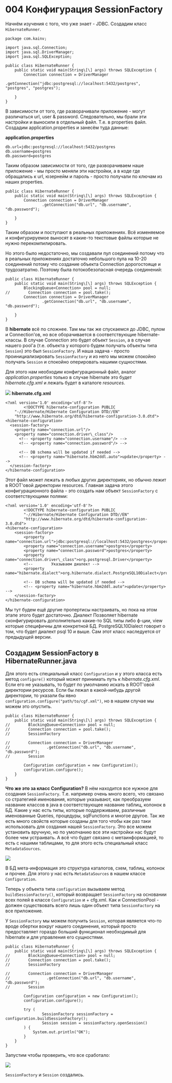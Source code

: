 004 Конфигурация SessionFactory
===============================

Начнём изучения с того, что уже знает - JDBC. Создадим класс `HibernateRunner`.

    package com.kainv;

    import java.sql.Connection;
    import java.sql.DriverManager;
    import java.sql.SQLException;

    public class HibernateRunner {
        public static void main(String\[\] args) throws SQLException {
            Connection connection = DriverManager
                    .getConnection("jdbc:postgresql://localhost:5432/postgres", "postgres", "postgres");

        }
    }



В зависимости от того, где разворачивали приложение - могут различаться url, user & password. Следовательно, мы брали эти настройки и выносили в отдельный файл. Т.е. в properties файл. Создадим application.properties и занесём туда данные:

**application.properties**

    db.url=jdbc:postgresql://localhost:5432/postgres
    db.username=postgres
    db.password=postgres


Таким образом зависимости от того, где разворачиваем наше приложение - мы просто меняли эти настройки, а в коде где обращались к url, юзернейм и пароль - просто получали по ключам из наших properties.

    public class HibernateRunner {
        public static void main(String\[\] args) throws SQLException {
            Connection connection = DriverManager
                    .getConnection("db.url", "db.username", "db.password");
    
        }
    }



Таким образом и поступают в реальных приложениях. Всё изменяемое и конфигурируемое выносят в какие-то текстовые файлы которые не нужно перекомпилировать.

Но этого было недостаточно, мы создавали пул соединений потому что в реальных приложениях достаточно небольшого пула на 10-20 соединений потому что создание объекта Connection дорогостояще и трудозатратно. Поэтому была потокобезопасная очередь соединений:

    public class HibernateRunner {
        public static void main(String\[\] args) throws SQLException {
            BlockingQueue<Connection> pool = null;
    //        Connection connection = pool.take();
            Connection connection = DriverManager
                    .getConnection("db.url", "db.username", "db.password");
    
        }
    }


В **hibernate** всё по сложнее. Там мы так же спускаемся до JDBC, пулом и Connection'ов, но все оборачивается в соответствующие hibernate-классы. В случае Connection это будет объект `Session`, а в случае нашего pool'а (т.е. объекта у которого будем получать объекты типа `Session`) это был `SessionFactory`. И наша задача - просто проинициализировать `SessionFactory` и из него мы можем спокойно получать `Session` и спокойно оперировать нашими сущностями.

Для этого нам необходим конфигурационный файл, аналог _application.properties_ только в случае hibernate это будет _hibernate.cfg.xml_ и лежать будет в каталоге _resources_.

![](src/main/resources/precis/h-004-1.png) **hibernate.cfg.xml**

    <?xml version='1.0' encoding='utf-8'?>
            <!DOCTYPE hibernate-configuration PUBLIC
        "-//Hibernate/Hibernate Configuration DTD//EN"
        "http://www.hibernate.org/dtd/hibernate-configuration-3.0.dtd">
    <hibernate-configuration>
      <session-factory>
        <property name="connection.url"/>
        <property name="connection.driver\_class"/>
          <!-- <property name="connection.username"/> -->
          <!-- <property name="connection.password"/> -->
    
          <!-- DB schema will be updated if needed -->
          <!-- <property name="hibernate.hbm2ddl.auto">update</property> -->
      </session-factory>
    </hibernate-configuration>


Этот файл может лежать в любых других директориях, но обычно лежит в ROOT'овой директории resources. Главная задача этого конфигурационного файла - это создать нам объект `SessionFactory` с соответствующими полями:

    <?xml version='1.0' encoding='utf-8'?>
            <!DOCTYPE hibernate-configuration PUBLIC
            "-//Hibernate/Hibernate Configuration DTD//EN"
            "http://www.hibernate.org/dtd/hibernate-configuration-3.0.dtd">
    <hibernate-configuration>
        <session-factory>
            <property name="connection.url">jdbc:postgresql://localhost:5432/postgres</property>
            <property name="connection.username">postgres</property>
            <property name="connection.password">postgres</property>
            <property name="connection.driver\_class">org.postgresql.Driver</property>
            <!--        Указываем диалект -->
            <property name="hibernate.dialect">org.hibernate.dialect.PostgreSQL10Dialect</property>
    
            <!-- DB schema will be updated if needed -->
            <!-- <property name="hibernate.hbm2ddl.auto">update</property> -->
        </session-factory>
    </hibernate-configuration>


Мы тут будем ещё другие пропертисы настраивать, но пока на этом этапе этого будет достаточно. Диалект Позволяет hibernate сконфигурировать дополнительно какие-то SQL типы либо ф-ции, view которые специфичны для конкретной БД. PostgreSQL10Dialect говорит о том, что будет диалект psql 10 и выше. Сам этот класс наследуется от предыдущей версии.

Создадим SessionFactory в HibernateRunner.java
----------------------------------------------

Для этого есть специальный класс `Configuration` и у этого класса есть метод `configure()` который может принимать путь к _hibernate.cfg.xml_. Если его не указывать, то будет по умолчанию искать в ROOT'овой директории ресурсов. Если бы лежал в какой-нибудь другой директории, то указали бы явно `configuration.configure("path/to/cgf.xml")`, но в нашем случае мы можем это опустить.

    public class HibernateRunner {
        public static void main(String\[\] args) throws SQLException {
    //        BlockingQueue<Connection> pool = null;
    //        Connection connection = pool.take();
    //        SessionFactory
    
    //        Connection connection = DriverManager
    //                .getConnection("db.url", "db.username", "db.password");
    //        Session
    
            Configuration configuration = new Configuration();
            configuration.configure();
        }
    }


**Что же это за класс Configuration?** В нём находится все нужное для создания `SessionFactory`. Т.е. например очень много всего, что связано со стратегией именования, которые указывают, как преобразуем название классов в java в соответствующее название таблиц, колонок в БД. Какие у нас есть типы, которые поддерживаем, различные именованные Queries, процедуры, sqlFunctions и многое другое. Так же есть много свойств которые созданы для того чтобы как раз таки использовать для создания нашей `SessionFactory`. Это все можем установить вручную, но по умолчанию все эти настройки нас будут более чем устраивать. А всё что будет связано с метаинформацией, то есть с нашими таблицами, то для этого есть специальный класс `MetadataSources`.

![](src/main/resources/precis/h-004-2.png)

В БД мета-информация это структура каталогов, схем, таблиц, колонок и прочее. Для этого у нас есть `MetadataSources` в нашем классе `Configuration`.

Теперь у объекта типа `configuration` вызываем метод `buildSessionFactory()`, который возвращает `SessionFactory` на основании всех полей в классе `Configuration` и + cfg.xml. Как и ConnectionPool - должен существовать всего лишь один объект типа `SessionFactory` на все приложение.

У `SessionFactory` мы можем получить `Session`, которая является что-то вроде обертки вокруг нашего соединения, который просто предоставляет гораздо больший функционал необходимый для hibernate и для управления его сущностями.

    public class HibernateRunner {
        public static void main(String\[\] args) throws SQLException {
    //        BlockingQueue<Connection> pool = null;
    //        Connection connection = pool.take();
    //        SessionFactory
    
    //        Connection connection = DriverManager
    //                .getConnection("db.url", "db.username", "db.password");
    //        Session
    
            Configuration configuration = new Configuration();
            configuration.configure();
    
            try (
                    SessionFactory sessionFactory = configuration.buildSessionFactory();
                    Session session = sessionFactory.openSession()
            ) {
                System.out.println("OK");
            }
        }
    }


Запустим чтобы проверить, что все сработало:

![](src/main/resources/precis/h-004-3.png)

`SessionFactory` и `Session` создались.